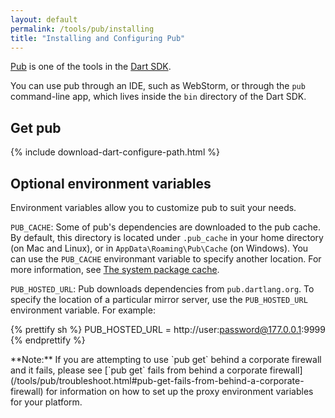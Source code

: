 ```yaml
---
layout: default
permalink: /tools/pub/installing
title: "Installing and Configuring Pub"
---
```


[Pub](/tools/pub/) is one of the tools in the
[Dart SDK]({{site.dart_vm}}/tools/sdk).

You can use pub through an IDE, such as WebStorm, or through the
`pub` command-line app, which lives inside the `bin` directory of the Dart SDK.

## Get pub

{% include download-dart-configure-path.html %}

## Optional environment variables

Environment variables allow you to customize pub to suit your needs.

`PUB_CACHE`:
Some of pub's dependencies are downloaded to the pub cache.
By default, this directory is located under `.pub_cache`
in your home directory (on Mac and Linux),
or in `AppData\Roaming\Pub\Cache` (on Windows).
You can use the `PUB_CACHE` environmant
variable to specify another location. For more information, see
[The system package cache](/tools/pub/cmd/pub-get.html).

`PUB_HOSTED_URL`:
Pub downloads dependencies from `pub.dartlang.org`. To specify the
location of a particular mirror server,
use the `PUB_HOSTED_URL` environment variable. For example:

{% prettify sh %}
PUB_HOSTED_URL = http://user:password@177.0.0.1:9999
{% endprettify %}

<aside class="alert alert-info" markdown="1">
**Note:**
If you are attempting to use `pub get` behind a corporate firewall
and it fails, please see
[`pub get` fails from behind a corporate firewall](/tools/pub/troubleshoot.html#pub-get-fails-from-behind-a-corporate-firewall)
for information on how to set up the proxy environment variables for
your platform.
</aside>
